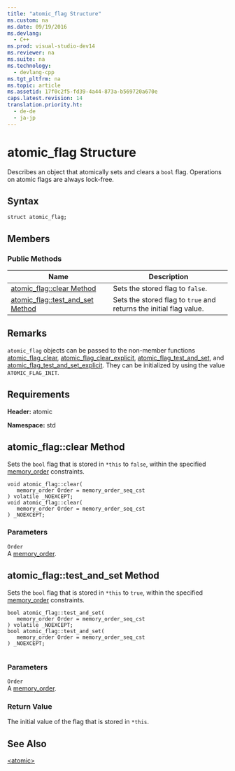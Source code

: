 ```yaml
---
title: "atomic_flag Structure"
ms.custom: na
ms.date: 09/19/2016
ms.devlang: 
  - C++
ms.prod: visual-studio-dev14
ms.reviewer: na
ms.suite: na
ms.technology: 
  - devlang-cpp
ms.tgt_pltfrm: na
ms.topic: article
ms.assetid: 17f0c2f5-fd39-4a44-873a-b569720a670e
caps.latest.revision: 14
translation.priority.ht: 
  - de-de
  - ja-jp
---
```

# atomic_flag Structure
Describes an object that atomically sets and clears a `bool` flag. Operations on atomic flags are always lock-free.  
  
## Syntax  
  
```  
struct atomic_flag;  
```  
  
## Members  
  
### Public Methods  
  
|Name|Description|  
|----------|-----------------|  
|[atomic_flag::clear Method](#atomic_flag__clear_method)|Sets the stored flag to `false`.|  
|[atomic_flag::test_and_set Method](#atomic_flag__test_and_set_method)|Sets the stored flag to `true` and returns the initial flag value.|  
  
## Remarks  
 `atomic_flag` objects can be passed to the non-member functions [atomic_flag_clear](../vs140/-atomic--functions.md#atomic_flag_clear_function), [atomic_flag_clear_explicit](../vs140/-atomic--functions.md#atomic_flag_clear_explicit_function), [atomic_flag_test_and_set](../vs140/-atomic--functions.md#atomic_flag_test_and_set_function), and [atomic_flag_test_and_set_explicit](../vs140/-atomic--functions.md#atomic_flag_test_and_set_explicit_function). They can be initialized by using the value `ATOMIC_FLAG_INIT`.  
  
## Requirements  
 **Header:** atomic  
  
 **Namespace:** std  
  
##  <a name="atomic_flag__clear_method"></a>  atomic_flag::clear Method  
 Sets the `bool` flag that is stored in `*this` to `false`, within the specified [memory_order](../vs140/-atomic--enums.md#memory_order_enum) constraints.  
  
```  
void atomic_flag::clear(  
   memory_order Order = memory_order_seq_cst  
) volatile _NOEXCEPT;  
void atomic_flag::clear(  
   memory_order Order = memory_order_seq_cst  
) _NOEXCEPT;  
```  
  
### Parameters  
 `Order`  
 A [memory_order](../vs140/-atomic--enums.md#memory_order_enum).  
  
##  <a name="atomic_flag__test_and_set_method"></a>  atomic_flag::test_and_set Method  
 Sets the `bool` flag that is stored in `*this` to `true`, within the specified [memory_order](../vs140/-atomic--enums.md#memory_order_enum) constraints.  
  
```  
bool atomic_flag::test_and_set(  
   memory_order Order = memory_order_seq_cst  
) volatile _NOEXCEPT;  
bool atomic_flag::test_and_set(  
   memory_order Order = memory_order_seq_cst  
) _NOEXCEPT;  
  
```  
  
### Parameters  
 `Order`  
 A [memory_order](../vs140/-atomic--enums.md#memory_order_enum).  
  
### Return Value  
 The initial value of the flag that is stored in `*this`.  
  
## See Also  
 [<atomic\>](../vs140/-atomic-.md)